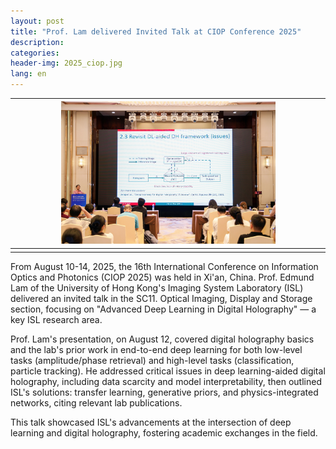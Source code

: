 ```yaml
---
layout: post
title: "Prof. Lam delivered Invited Talk at CIOP Conference 2025"
description: 
categories: 
header-img: 2025_ciop.jpg
lang: en
---
```




| <img src="/assets/images/post/2025_ciop.jpg" width="70%"> |
| :--------------------------------------------------: |
|                                |



From August 10-14, 2025, the 16th International Conference on Information Optics and Photonics (CIOP 2025) was held in Xi'an, China. Prof. Edmund Lam of the University of Hong Kong's Imaging System Laboratory (ISL) delivered an invited talk in the SC11. Optical Imaging, Display and Storage section, focusing on "Advanced Deep Learning in Digital Holography" — a key ISL research area.

Prof. Lam's presentation, on August 12, covered digital holography basics and the lab's prior work in end-to-end deep learning for both low-level tasks (amplitude/phase retrieval) and high-level tasks (classification, particle tracking). He addressed critical issues in deep learning-aided digital holography, including data scarcity and model interpretability, then outlined ISL's solutions: transfer learning, generative priors, and physics-integrated networks, citing relevant lab publications.

This talk showcased ISL's advancements at the intersection of deep learning and digital holography, fostering academic exchanges in the field.